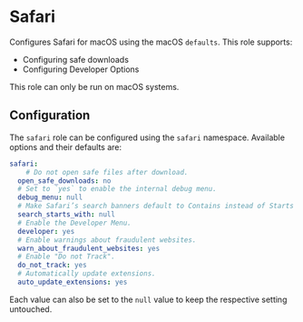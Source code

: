 # Safari

Configures Safari for macOS using the macOS `defaults`. This role supports:

- Configuring safe downloads
- Configuring Developer Options

This role can only be run on macOS systems.

## Configuration

The `safari` role can be configured using the `safari` namespace. Available options and their defaults are:

```yaml
safari:
	# Do not open safe files after download.
  open_safe_downloads: no
  # Set to `yes` to enable the internal debug menu.
  debug_menu: null
  # Make Safari’s search banners default to Contains instead of Starts With.
  search_starts_with: null
  # Enable the Developer Menu.
  developer: yes
  # Enable warnings about fraudulent websites.
  warn_about_fraudulent_websites: yes
  # Enable "Do not Track".
  do_not_track: yes
  # Automatically update extensions.
  auto_update_extensions: yes
```

Each value can also be set to the `null` value to keep the respective setting untouched.

